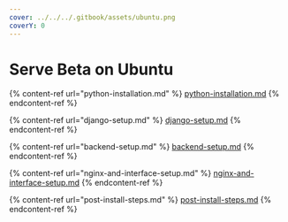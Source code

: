 ```yaml
---
cover: ../../../.gitbook/assets/ubuntu.png
coverY: 0
---
```


# Serve Beta on Ubuntu

{% content-ref url="python-installation.md" %}
[python-installation.md](python-installation.md)
{% endcontent-ref %}

{% content-ref url="django-setup.md" %}
[django-setup.md](django-setup.md)
{% endcontent-ref %}

{% content-ref url="backend-setup.md" %}
[backend-setup.md](backend-setup.md)
{% endcontent-ref %}

{% content-ref url="nginx-and-interface-setup.md" %}
[nginx-and-interface-setup.md](nginx-and-interface-setup.md)
{% endcontent-ref %}

{% content-ref url="post-install-steps.md" %}
[post-install-steps.md](post-install-steps.md)
{% endcontent-ref %}

####
